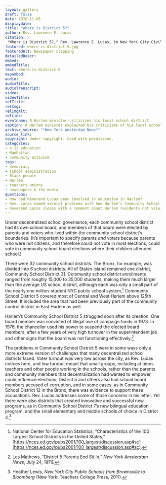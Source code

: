 ```yaml
---
layout: gallery
draft: false
date: 1976-11-06
displaydate: 
title: "Where is District 5?"
author: Rev. Lawrence E. Lucas
citation: >
 "Where is District 5?," Rev. Lawrence E. Lucas, in New York City Civil Rights History Project, Accessed: [Month Day, Year], https://nyccivilrightshistory.org/gallery/where-is-district-5.
featured: where-is-district-5.jpg
featuredAlt: Newspaper clipping
detailedDescr: 
embed: 
embedTitle: 
text: where-is-district-5
mapembed: 
audio: 
audioTitle: 
audioTranscript: 
video: 
videoTitle: 
relTitle: 
relImg: 
relImgAlt: 
relLink: 
eventname: A Harlem minister criticizes his local school district.
caption: A Harlem minister explained his criticisms of his local school district. 
archive_source: "*New York Amsterdam News*"
source_link: 
copyright: Under copyright. Used with permission.
categories: 
- k-12 education
- Manhattan
- community activism
tags: 
- democracy
- school administration
- Black people
- Harlem
- teachers unions
- newspapers & the media
questions: 
- How had Reverend Lucas been involved in education in Harlem? 
- Rev. Lucas named several problems with how Harlem’s Community School District 5 was operating under decentralization. Do you think these are problems that suggest ending, or keeping but reforming, decentralization? 
- Reverend Lucas closes with a comment about Harlem residents not valuing education. Based on evidence from other documents on this site, do you agree with his point?
--- 
```


Under decentralized school governance, each community school district had its own school board, and members of that board were elected by parents and voters who lived within the community school district’s boundaries. (It’s important to specify parents *and* voters because parents who were not citizens, and therefore could not vote in most elections, could vote in community school board elections where their children attended school.)

There were 32 community school districts. The Bronx, for example, was divided into 6 school districts. All of Staten Island remained one district, Community School District 31. Community school district enrollments ranged from roughly 15,000 to 35,000 students, making them much larger than the average US school district, although each was only a small part of the nearly one million-student NYC public school system.[^1]
Community School District 5 covered most of Central and West Harlem above 125th Street. It included the area that had been previously part of the community control district in East Harlem as well.

Harlem’s Community School District 5 struggled soon after its creation. One board member was convicted of illegal use of campaign funds in 1973. In 1976, the chancellor used his power to suspend the elected board members, after a few years of very high turnover in the superintendent job and other signs that the board was not functioning effectively.[^2] 

The problems in Community School District 5 were in some ways only a more extreme version of challenges that many decentralized school districts faced. Voter turnout was very low across the city, as Rev. Lucas notices here, and low turnout meant that small groups, including at times teachers and other people working in the schools, rather than the parents and community members that decentralization had wanted to empower, could influence elections. District 5 and others also had school board members accused of corruption, and in some cases, as in Community School District 12 in the Bronx, there was evidence to support these accusations. Rev. Lucas addresses some of those concerns in his letter. Yet there were also districts that created innovative and successful new programs, as in Community School District 7’s new bilingual education program, and the small elementary and middle schools of choice in District 4.[^3]

[^1]: National Center for Education Statistics, “Characteristics of the 100 Largest School Districts in the United States,” [https://nces.ed.gov/pubs2001/100_largest/discussion.asp#sc](https://nces.ed.gov/pubs2001/100_largest/discussion.asp#sc).

[^2]: Les Mathews, “District 5 Parents End Sit In,” *New York Amsterdam News*, July 24, 1976.

[^3]: Heather Lewis, *New York City Public Schools from Brownsville to Bloomberg* (New York: Teachers College Press, 2011).
